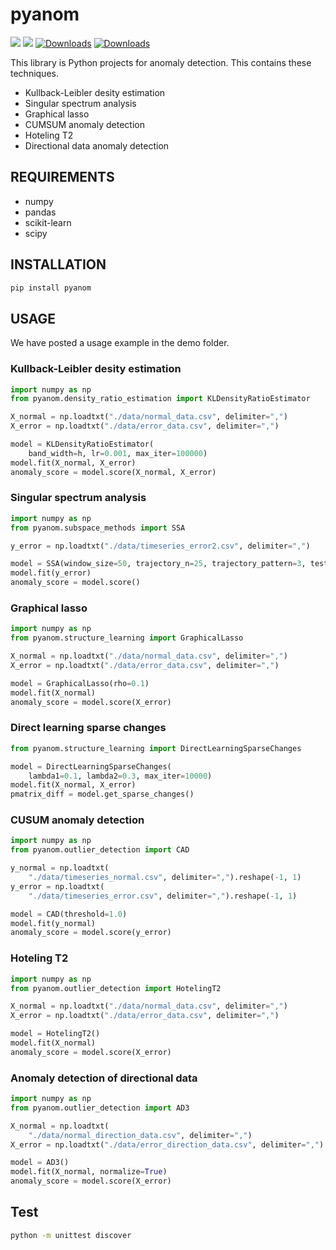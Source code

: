 # pyanom

![](https://img.shields.io/badge/python-3.6%7C3.7%7C3.8-green?style=plastic)
![](https://img.shields.io/badge/dynamic/json.svg?label=version&colorB=5f9ea0&query=$.version&uri=https://raw.githubusercontent.com/ground0state/pyanom/master/package.json&style=plastic)
[![Downloads](https://static.pepy.tech/personalized-badge/pyanom?period=total&units=none&left_color=grey&right_color=orange&left_text=Downloads)](https://pepy.tech/project/pyanom)
[![Downloads](https://static.pepy.tech/personalized-badge/pyanom?period=month&units=none&left_color=grey&right_color=orange&left_text=Downloads/Month)](https://pepy.tech/project/pyanom)

This library is Python projects for anomaly detection. This contains these techniques.

- Kullback-Leibler desity estimation
- Singular spectrum analysis
- Graphical lasso
- CUMSUM anomaly detection
- Hoteling T2
- Directional data anomaly detection

## REQUIREMENTS

- numpy
- pandas
- scikit-learn
- scipy

## INSTALLATION

```bash
pip install pyanom
```

## USAGE

We have posted a usage example in the demo folder.

### Kullback-Leibler desity estimation

```python
import numpy as np
from pyanom.density_ratio_estimation import KLDensityRatioEstimator

X_normal = np.loadtxt("./data/normal_data.csv", delimiter=",")
X_error = np.loadtxt("./data/error_data.csv", delimiter=",")

model = KLDensityRatioEstimator(
    band_width=h, lr=0.001, max_iter=100000)
model.fit(X_normal, X_error)
anomaly_score = model.score(X_normal, X_error)
```

### Singular spectrum analysis

```python
import numpy as np
from pyanom.subspace_methods import SSA

y_error = np.loadtxt("./data/timeseries_error2.csv", delimiter=",")

model = SSA(window_size=50, trajectory_n=25, trajectory_pattern=3, test_n=25, test_pattern=2, lag=25)
model.fit(y_error)
anomaly_score = model.score()
```

### Graphical lasso

```python
import numpy as np
from pyanom.structure_learning import GraphicalLasso

X_normal = np.loadtxt("./data/normal_data.csv", delimiter=",")
X_error = np.loadtxt("./data/error_data.csv", delimiter=",")

model = GraphicalLasso(rho=0.1)
model.fit(X_normal)
anomaly_score = model.score(X_error)
```

### Direct learning sparse changes

```python
from pyanom.structure_learning import DirectLearningSparseChanges

model = DirectLearningSparseChanges(
    lambda1=0.1, lambda2=0.3, max_iter=10000)
model.fit(X_normal, X_error)
pmatrix_diff = model.get_sparse_changes()
```

### CUSUM anomaly detection

```python
import numpy as np
from pyanom.outlier_detection import CAD

y_normal = np.loadtxt(
    "./data/timeseries_normal.csv", delimiter=",").reshape(-1, 1)
y_error = np.loadtxt(
    "./data/timeseries_error.csv", delimiter=",").reshape(-1, 1)

model = CAD(threshold=1.0)
model.fit(y_normal)
anomaly_score = model.score(y_error)
```

### Hoteling T2

```python
import numpy as np
from pyanom.outlier_detection import HotelingT2

X_normal = np.loadtxt("./data/normal_data.csv", delimiter=",")
X_error = np.loadtxt("./data/error_data.csv", delimiter=",")

model = HotelingT2()
model.fit(X_normal)
anomaly_score = model.score(X_error)
```

### Anomaly detection of directional data

```python
import numpy as np
from pyanom.outlier_detection import AD3

X_normal = np.loadtxt(
    "./data/normal_direction_data.csv", delimiter=",")
X_error = np.loadtxt("./data/error_direction_data.csv", delimiter=",")

model = AD3()
model.fit(X_normal, normalize=True)
anomaly_score = model.score(X_error)
```

## Test

```bash
python -m unittest discover
```
